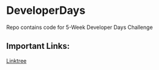 # DeveloperDays
Repo contains code for 5-Week Developer Days Challenge

## Important Links:

<a href = "https://linktr.ee/DevDaysChallenges">Linktree</a>
